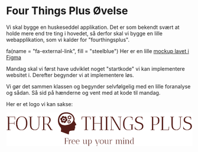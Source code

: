 # Four Things Plus Øvelse

Vi skal bygge en huskeseddel applikation. Det er som bekendt svært at holde mere end tre ting i hovedet, så derfor skal vi bygge en lille webapplikation, som  vi kalder for "fourthingsplus".

fa(name = "fa-external-link", fill = "steelblue") Her er en lille [mockup lavet i Figma](https://www.figma.com/proto/EAJhgUIiODZop8WOQHplUl/Todoist?page-id=0%3A1&node-id=1%3A3&viewport=593%2C479%2C1.26&scaling=scale-down&starting-point-node-id=1%3A3)

Mandag skal vi først have udviklet noget "startkode" vi kan implementere websitet i. Derefter begynder vi at implementere løs.

 Vi gør det sammen klassen og begynder selvfølgelig med en lille foranalyse og sådan. Så sid på hænderne og vent med at kode til mandag.

Her er et logo vi kan sakse:

![FourThingsPlusLogo](./images/fourthingsplus.png)